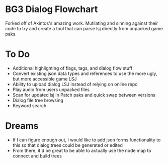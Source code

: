 # BG3 Dialog Flowchart

Forked off of Akintos's amazing work. Mutilating and sinning against their code to try and create a tool that can parse lsj directly from unpacked game paks.

# To Do
- Additional highlighting of flags, tags, and dialog flow stuff
- Convert existing json data types and references to use the more ugly, but more accessible game LSJ
- Ability to upload dialog LSJ instead of relying on online repo
- Play audio from users unpacked files
- Scan for updated lsj in Patch paks and quick swap between versions
- Dialog file tree browsing
- Keyword search

# Dreams
- If I can figure enough out, I would like to add json forms functionality to this so that dialog trees could be generated or edited
- From there, it'd be great to be able to actually use the node map to connect and build trees